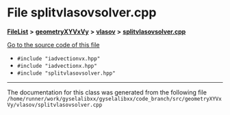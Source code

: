 

# File splitvlasovsolver.cpp



[**FileList**](files.md) **>** [**geometryXYVxVy**](dir_e4674dab6493cf35bbeb1b23e7fbbddd.md) **>** [**vlasov**](dir_0a9688649b1824bbfb2c211b845ba732.md) **>** [**splitvlasovsolver.cpp**](geometryXYVxVy_2vlasov_2splitvlasovsolver_8cpp.md)

[Go to the source code of this file](geometryXYVxVy_2vlasov_2splitvlasovsolver_8cpp_source.md)



* `#include "iadvectionvx.hpp"`
* `#include "iadvectionx.hpp"`
* `#include "splitvlasovsolver.hpp"`


































































------------------------------
The documentation for this class was generated from the following file `/home/runner/work/gyselalibxx/gyselalibxx/code_branch/src/geometryXYVxVy/vlasov/splitvlasovsolver.cpp`

